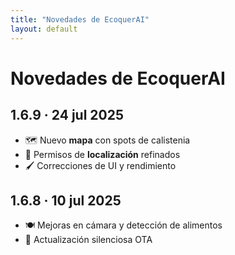 ```yaml
---
title: "Novedades de EcoquerAI"
layout: default             
---
```


# Novedades de EcoquerAI

## 1.6.9 · 24 jul 2025
- 🗺️ Nuevo **mapa** con spots de calistenia  
- 📍 Permisos de **localización** refinados  
- 🖌️ Correcciones de UI y rendimiento

## 1.6.8 · 10 jul 2025
- 🍽️ Mejoras en cámara y detección de alimentos  
- 🚀 Actualización silenciosa OTA
